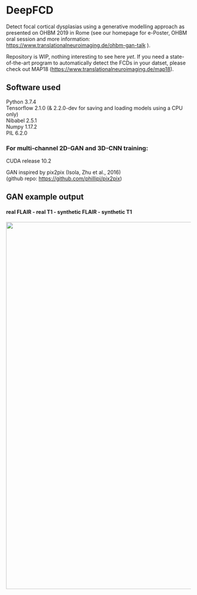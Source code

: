 # DeepFCD
Detect focal cortical dysplasias using a generative modelling approach as presented on OHBM 2019 in Rome (see our homepage for e-Poster, OHBM oral session and more information: https://www.translationalneuroimaging.de/ohbm-gan-talk ).

Repository is WIP, nothing interesting to see here *yet*. If you need a state-of-the-art program to automatically detect the FCDs in your datset, please check out MAP18 (https://www.translationalneuroimaging.de/map18).

## Software used
Python 3.7.4  
Tensorflow 2.1.0 (& 2.2.0-dev for saving and loading models using a CPU only)  
Nibabel 2.5.1  
Numpy 1.17.2  
PIL 6.2.0  

### For multi-channel 2D-GAN and 3D-CNN training:
CUDA release 10.2

GAN inspired by pix2pix (Isola, Zhu et al., 2016)  
(github repo: https://github.com/phillipi/pix2pix)  

## GAN example output
#### real FLAIR - real T1 - synthetic FLAIR - synthetic T1
<img src="./assets/example_outputs/T1_FLAIR_SYNTH-T1_SYNTH-FLAIR_00.gif" width=1000 align="center">
